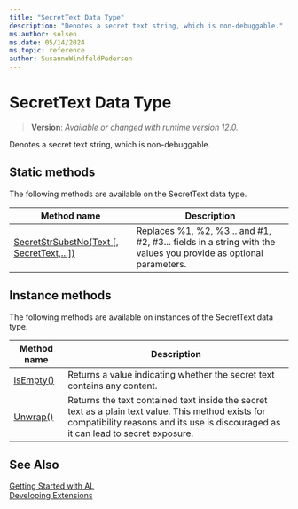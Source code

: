 ```yaml
---
title: "SecretText Data Type"
description: "Denotes a secret text string, which is non-debuggable."
ms.author: solsen
ms.date: 05/14/2024
ms.topic: reference
author: SusanneWindfeldPedersen
---
```

[//]: # (START>DO_NOT_EDIT)
[//]: # (IMPORTANT:Do not edit any of the content between here and the END>DO_NOT_EDIT.)
[//]: # (Any modifications should be made in the .xml files in the ModernDev repo.)
# SecretText Data Type
> **Version**: _Available or changed with runtime version 12.0._

Denotes a secret text string, which is non-debuggable.


## Static methods
The following methods are available on the SecretText data type.


|Method name|Description|
|-----------|-----------|
|[SecretStrSubstNo(Text [, SecretText,...])](secrettext-secretstrsubstno-method.md)|Replaces %1, %2, %3... and #1, #2, #3... fields in a string with the values you provide as optional parameters.|

## Instance methods
The following methods are available on instances of the SecretText data type.

|Method name|Description|
|-----------|-----------|
|[IsEmpty()](secrettext-isempty-method.md)|Returns a value indicating whether the secret text contains any content.|
|[Unwrap()](secrettext-unwrap-method.md)|Returns the text contained text inside the secret text as a plain text value. This method exists for compatibility reasons and its use is discouraged as it can lead to secret exposure.|

[//]: # (IMPORTANT: END>DO_NOT_EDIT)
## See Also  
[Getting Started with AL](../../devenv-get-started.md)  
[Developing Extensions](../../devenv-dev-overview.md)  